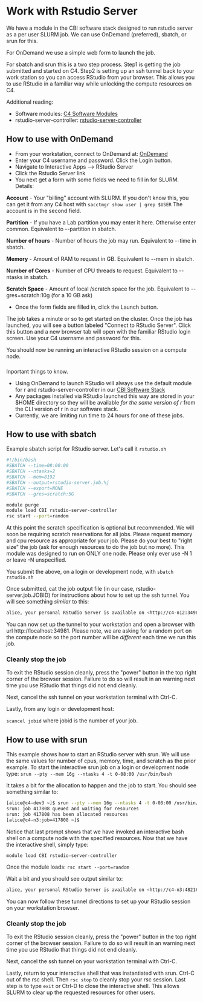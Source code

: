 # Work with Rstudio Server

We have a module in the CBI software stack designed to run rstudio server as a per user SLURM job. We can use OnDemand (preferred), sbatch, or srun for this. 

For OnDemand we use a simple web form to launch the job.

For sbatch and srun this is a two step process. Step1 is getting the job submitted and started on C4. Step2 is setting up an ssh tunnel back to your work station so you can access RStudio from your browser. This allows you to use RStudio in a familiar way while unlocking the compute resources on C4.

Additional reading:

- Software modules: <a href="https://www.c4.ucsf.edu/software/software-modules.html">C4 Software Modules</a>
- rstudio-server-controller: <a href="https://github.com/UCSF-CBI/rstudio-server-controller">rstudio-server-controller</a>

## How to use with OnDemand

- From your workstation, connect to OnDemand at: <a href="https://c4-ondemand1.ucsf.edu">OnDemand</a>
- Enter your C4 username and password. Click the Login button.
- Navigate to Interactive Apps --> RStudio Server
- Click the Rstudio Server link
- You next get a form with some fields we need to fill in for SLURM. Details:

**Account** - Your "billing" account with SLURM. If you don't know this, you can get it from any C4 host with `sacctmgr show user | grep $USER` The account is in the second field.

**Partition** - If you have a Lab partition you may enter it here. Otherwise enter common. Equivalent to --partition in sbatch.

**Number of hours** - Number of hours the job may run. Equivalent to --time in sbatch.

**Memory** - Amount of RAM to request in GB. Equivalent to --mem in sbatch.

**Number of Cores** - Number of CPU threads to request. Equivalent to --ntasks in sbatch.

**Scratch Space** - Amount of local /scratch space for the job. Equivalent to --gres=scratch:10g (for a 10 GB ask)


- Once the form fields are filled in, click the Launch button.

The job takes a minute or so to get started on the cluster. Once the job has launched, you will see a button labeled "Connect to RStudio Server". Click this button and a new browser tab will open with the familiar RStudio login screen. Use your C4 username and password for this.

You should now be running an interactive RStudio session on a compute node. 

<div class="alert alert-warning" role="alert" style="margin-top: 3ex">
Inportant things to know.
</div>

- Using OnDemand to launch RStudio will always use the default module for r and rstudio-server-controller in our <a href="https://www.c4.ucsf.edu/software/software-modules.html">CBI Software Stack</a>
- Any packages installed via RStudio launched this way are stored in your $HOME directory so they will be available *for the same version of r* from the CLI version of r in our software stack.
- Currently, we are limiting run time to 24 hours for one of these jobs.


## How to use with sbatch

Example sbatch script for RStudio server. Let's call it `rstudio.sh`  

```sh
#!/bin/bash
#SBATCH --time=08:00:00
#SBATCH --ntasks=2
#SBATCH --mem=8192
#SBATCH --output=rstudio-server.job.%j
#SBATCH --export=NONE
#SBATCH --gres=scratch:5G

module purge
module load CBI rstudio-server-controller
rsc start --port=random
```

At this point the scratch specification is optional but recommended. We will soon be requiring scratch reservations for all jobs. Please request memory and cpu resource as appropriate for your job. Please do your best to "right size" the job (ask for enough resources to do the job but no more). This module was designed to run on ONLY one node. Please only ever use -N 1 or leave -N unspecified.

You submit the above, on a login or development node, with `sbatch rstudio.sh`

Once submitted, cat the job output file (in our case, rstudio-server.job.JOBID) for instructions about how to set up the ssh tunnel. You will see something *similar* to this:
```sh
alice, your personal RStudio Server is available on <http://c4-n12:34981>. If you are running from a remote machine without direct access to c4-n12, you can use SSH port forwarding to access the RStudio Server at <http://127.0.0.1:8787> by running 'ssh -J alice@<login-machine> -L 8787:c4-n12:34981 c4-n12' in a second terminal. Any R session started times out after being idle for 480 minutes.
```
You can now set up the tunnel to your workstation and open a browser with url http://localhost:34981.  Please note, we are asking for a random port on the compute node so the port number will be *different* each time we run this job.

### Cleanly stop the job

To exit the RStudio session cleanly, press the "power" button in the top right corner of the browser session. Failure to do so will result in an warning next time you use RStudio that things did not end cleanly. 

Next, cancel the ssh tunnel on your workstation terminal with Ctrl-C.

Lastly, from any login or development host:

`scancel jobid` where jobid is the number of your job.


## How to use with srun

This example shows how to start an RStudio server with srun. We will use the same values for number of cpus, memory, time, and scratch as the prior example. To start the interactive srun job on a login or development node type:
`srun --pty --mem 16g --ntasks 4 -t 0-08:00 /usr/bin/bash`

It takes a bit for the allocation to happen and the job to start. You should see something similar to:
```sh
[alice@c4-dev3 ~]$ srun --pty --mem 16g --ntasks 4 -t 0-08:00 /usr/bin/bash
srun: job 417808 queued and waiting for resources
srun: job 417808 has been allocated resources
[alice@c4-n3:job=417808 ~]$ 
```

Notice that last prompt shows that we have invoked an interactive bash shell on a compute node with the specified resources. Now that we have the interactive shell, simply type:

`module load CBI rstudio-server-controller`

Once the module loads:
`rsc start --port=random`

Wait a bit and you should see output similar to:
```sh
alice, your personal RStudio Server is available on <http://c4-n3:48216>. If you are running from a remote machine without direct access to c4-n3, you can use SSH port forwarding to access the RStudio Server at <http://127.0.0.1:8787> by running 'ssh -J hputnam@<login-machine> -L 8787:c4-n3:48216 c4-n3' in a second terminal. Any R session started times out after being idle for 480 minutes.
```

You can now follow these tunnel directions to set up your RStudio session on your workstation browser.

### Cleanly stop the job

To exit the RStudio session cleanly, press the "power" button in the top right corner of the browser session. Failure to do so will result in an warning next time you use RStudio that things did not end cleanly. 

Next, cancel the ssh tunnel on your workstation terminal with Ctrl-C.

Lastly, return to your interactive shell that was instantiated with srun. Ctrl-C out of the rsc shell. Then `rsc stop` to cleanly stop your rsc session. Last step is to type `exit` or Ctrl-D to close the interactive shell. This allows SLURM to clear up the requested resources for other users.
